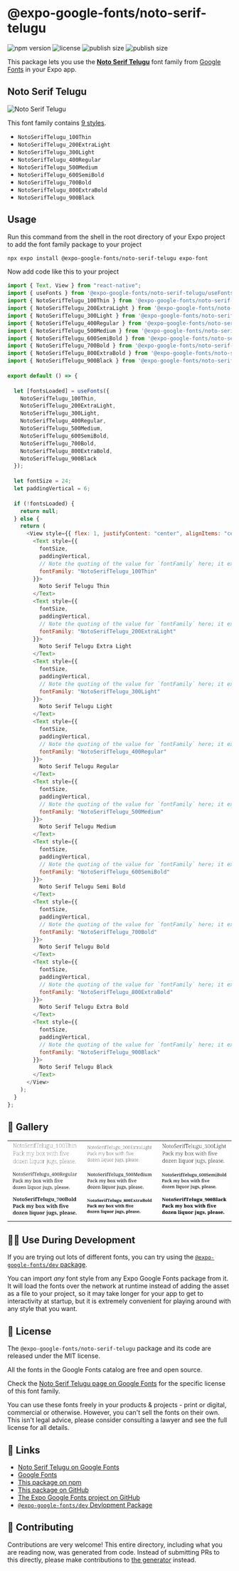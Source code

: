 # @expo-google-fonts/noto-serif-telugu

![npm version](https://flat.badgen.net/npm/v/@expo-google-fonts/noto-serif-telugu)
![license](https://flat.badgen.net/github/license/expo/google-fonts)
![publish size](https://flat.badgen.net/packagephobia/install/@expo-google-fonts/noto-serif-telugu)
![publish size](https://flat.badgen.net/packagephobia/publish/@expo-google-fonts/noto-serif-telugu)

This package lets you use the [**Noto Serif Telugu**](https://fonts.google.com/specimen/Noto+Serif+Telugu) font family from [Google Fonts](https://fonts.google.com/) in your Expo app.

## Noto Serif Telugu

![Noto Serif Telugu](./font-family.png)

This font family contains [9 styles](#-gallery).

- `NotoSerifTelugu_100Thin`
- `NotoSerifTelugu_200ExtraLight`
- `NotoSerifTelugu_300Light`
- `NotoSerifTelugu_400Regular`
- `NotoSerifTelugu_500Medium`
- `NotoSerifTelugu_600SemiBold`
- `NotoSerifTelugu_700Bold`
- `NotoSerifTelugu_800ExtraBold`
- `NotoSerifTelugu_900Black`

## Usage

Run this command from the shell in the root directory of your Expo project to add the font family package to your project

```sh
npx expo install @expo-google-fonts/noto-serif-telugu expo-font
```

Now add code like this to your project

```js
import { Text, View } from "react-native";
import { useFonts } from '@expo-google-fonts/noto-serif-telugu/useFonts';
import { NotoSerifTelugu_100Thin } from '@expo-google-fonts/noto-serif-telugu/100Thin';
import { NotoSerifTelugu_200ExtraLight } from '@expo-google-fonts/noto-serif-telugu/200ExtraLight';
import { NotoSerifTelugu_300Light } from '@expo-google-fonts/noto-serif-telugu/300Light';
import { NotoSerifTelugu_400Regular } from '@expo-google-fonts/noto-serif-telugu/400Regular';
import { NotoSerifTelugu_500Medium } from '@expo-google-fonts/noto-serif-telugu/500Medium';
import { NotoSerifTelugu_600SemiBold } from '@expo-google-fonts/noto-serif-telugu/600SemiBold';
import { NotoSerifTelugu_700Bold } from '@expo-google-fonts/noto-serif-telugu/700Bold';
import { NotoSerifTelugu_800ExtraBold } from '@expo-google-fonts/noto-serif-telugu/800ExtraBold';
import { NotoSerifTelugu_900Black } from '@expo-google-fonts/noto-serif-telugu/900Black';

export default () => {

  let [fontsLoaded] = useFonts({
    NotoSerifTelugu_100Thin, 
    NotoSerifTelugu_200ExtraLight, 
    NotoSerifTelugu_300Light, 
    NotoSerifTelugu_400Regular, 
    NotoSerifTelugu_500Medium, 
    NotoSerifTelugu_600SemiBold, 
    NotoSerifTelugu_700Bold, 
    NotoSerifTelugu_800ExtraBold, 
    NotoSerifTelugu_900Black
  });

  let fontSize = 24;
  let paddingVertical = 6;

  if (!fontsLoaded) {
    return null;
  } else {
    return (
      <View style={{ flex: 1, justifyContent: "center", alignItems: "center" }}>
        <Text style={{
          fontSize,
          paddingVertical,
          // Note the quoting of the value for `fontFamily` here; it expects a string!
          fontFamily: "NotoSerifTelugu_100Thin"
        }}>
          Noto Serif Telugu Thin
        </Text>
        <Text style={{
          fontSize,
          paddingVertical,
          // Note the quoting of the value for `fontFamily` here; it expects a string!
          fontFamily: "NotoSerifTelugu_200ExtraLight"
        }}>
          Noto Serif Telugu Extra Light
        </Text>
        <Text style={{
          fontSize,
          paddingVertical,
          // Note the quoting of the value for `fontFamily` here; it expects a string!
          fontFamily: "NotoSerifTelugu_300Light"
        }}>
          Noto Serif Telugu Light
        </Text>
        <Text style={{
          fontSize,
          paddingVertical,
          // Note the quoting of the value for `fontFamily` here; it expects a string!
          fontFamily: "NotoSerifTelugu_400Regular"
        }}>
          Noto Serif Telugu Regular
        </Text>
        <Text style={{
          fontSize,
          paddingVertical,
          // Note the quoting of the value for `fontFamily` here; it expects a string!
          fontFamily: "NotoSerifTelugu_500Medium"
        }}>
          Noto Serif Telugu Medium
        </Text>
        <Text style={{
          fontSize,
          paddingVertical,
          // Note the quoting of the value for `fontFamily` here; it expects a string!
          fontFamily: "NotoSerifTelugu_600SemiBold"
        }}>
          Noto Serif Telugu Semi Bold
        </Text>
        <Text style={{
          fontSize,
          paddingVertical,
          // Note the quoting of the value for `fontFamily` here; it expects a string!
          fontFamily: "NotoSerifTelugu_700Bold"
        }}>
          Noto Serif Telugu Bold
        </Text>
        <Text style={{
          fontSize,
          paddingVertical,
          // Note the quoting of the value for `fontFamily` here; it expects a string!
          fontFamily: "NotoSerifTelugu_800ExtraBold"
        }}>
          Noto Serif Telugu Extra Bold
        </Text>
        <Text style={{
          fontSize,
          paddingVertical,
          // Note the quoting of the value for `fontFamily` here; it expects a string!
          fontFamily: "NotoSerifTelugu_900Black"
        }}>
          Noto Serif Telugu Black
        </Text>
      </View>
    );
  }
};
```

## 🔡 Gallery


||||
|-|-|-|
|![NotoSerifTelugu_100Thin](./100Thin/NotoSerifTelugu_100Thin.ttf.png)|![NotoSerifTelugu_200ExtraLight](./200ExtraLight/NotoSerifTelugu_200ExtraLight.ttf.png)|![NotoSerifTelugu_300Light](./300Light/NotoSerifTelugu_300Light.ttf.png)||
|![NotoSerifTelugu_400Regular](./400Regular/NotoSerifTelugu_400Regular.ttf.png)|![NotoSerifTelugu_500Medium](./500Medium/NotoSerifTelugu_500Medium.ttf.png)|![NotoSerifTelugu_600SemiBold](./600SemiBold/NotoSerifTelugu_600SemiBold.ttf.png)||
|![NotoSerifTelugu_700Bold](./700Bold/NotoSerifTelugu_700Bold.ttf.png)|![NotoSerifTelugu_800ExtraBold](./800ExtraBold/NotoSerifTelugu_800ExtraBold.ttf.png)|![NotoSerifTelugu_900Black](./900Black/NotoSerifTelugu_900Black.ttf.png)||


## 👩‍💻 Use During Development

If you are trying out lots of different fonts, you can try using the [`@expo-google-fonts/dev` package](https://github.com/expo/google-fonts/tree/master/font-packages/dev#readme).

You can import _any_ font style from any Expo Google Fonts package from it. It will load the fonts over the network at runtime instead of adding the asset as a file to your project, so it may take longer for your app to get to interactivity at startup, but it is extremely convenient for playing around with any style that you want.


## 📖 License

The `@expo-google-fonts/noto-serif-telugu` package and its code are released under the MIT license.

All the fonts in the Google Fonts catalog are free and open source.

Check the [Noto Serif Telugu page on Google Fonts](https://fonts.google.com/specimen/Noto+Serif+Telugu) for the specific license of this font family.

You can use these fonts freely in your products & projects - print or digital, commercial or otherwise. However, you can't sell the fonts on their own. This isn't legal advice, please consider consulting a lawyer and see the full license for all details.

## 🔗 Links

- [Noto Serif Telugu on Google Fonts](https://fonts.google.com/specimen/Noto+Serif+Telugu)
- [Google Fonts](https://fonts.google.com/)
- [This package on npm](https://www.npmjs.com/package/@expo-google-fonts/noto-serif-telugu)
- [This package on GitHub](https://github.com/expo/google-fonts/tree/master/font-packages/noto-serif-telugu)
- [The Expo Google Fonts project on GitHub](https://github.com/expo/google-fonts)
- [`@expo-google-fonts/dev` Devlopment Package](https://github.com/expo/google-fonts/tree/master/font-packages/dev)

## 🤝 Contributing

Contributions are very welcome! This entire directory, including what you are reading now, was generated from code. Instead of submitting PRs to this directly, please make contributions to [the generator](https://github.com/expo/google-fonts/tree/master/packages/generator) instead.
